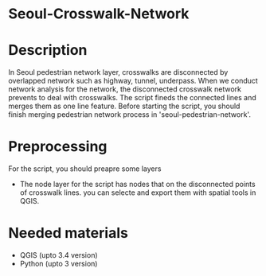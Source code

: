 # Seoul-Crosswalk-Network
# Description
In Seoul pedestrian network layer, crosswalks are disconnected by overlapped network such as highway, tunnel, underpass.
When we conduct network analysis for the network, the disconnected crosswalk network prevents to deal with crosswalks.
The script fineds the connected lines and merges them as one line feature.
Before starting the script, you should finish merging pedestrian network process in 'seoul-pedestrian-network'.
# Preprocessing
For the script, you should preapre some layers
* The node layer for the script has nodes that on the disconnected points of crosswalk lines. you can selecte and export them with spatial tools in QGIS.
# Needed materials
- QGIS (upto 3.4 version)
- Python (upto 3 version)
